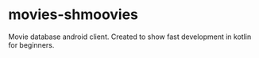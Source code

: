 # movies-shmoovies
Movie database android client. Created to show fast development in kotlin for beginners.
